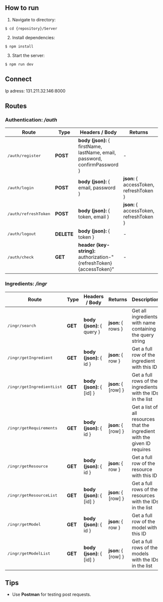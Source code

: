 ## How to run

1. Navigate to directory:

```console
$ cd {repository}/Server
```

2. Install dependencies:

```console
$ npm install
```

3. Start the server:

```console
$ npm run dev
```

## Connect

Ip adress: 131.211.32.146:8000

## Routes

### Authentication: _/auth_

<table >
<thead>
  <tr>
    <th>Route</span></th>
    <th>Type</th>
    <th>Headers / Body</th>
    <th>Returns</th>
    <th>Description</th>
  </tr>
</thead>
<tbody>
  <tr>
    <td ><pre>/auth/register</pre></td>
    <td ><b>POST</b></td>
    <td > <b>body (json):</b> { firstName, lastName, email, password, confirmPassword }</td>
    <td > - </td>
    <td > Register an account with an email adress</td>
  </tr>
  <tr>
    <td ><pre>/auth/login</pre></td>
    <td ><b>POST</b></td>
    <td > <b>body (json):</b> { email, password }</td>
    <td > <b>json:</b> { accessToken, refreshToken }</td>
    <td > Login with email adress and password.</td>
  </tr>
  <tr>
    <td ><pre>/auth/refreshToken</pre></td>
    <td ><b>POST</b></td>
    <td > <b>body (json):</b> { token, email }</td>
    <td > <b>json:</b> { accessToken, refreshToken }</td>
    <td > Refresh login session </td>
  </tr>
  <tr>
    <td ><pre>/auth/logout</pre></td>
    <td ><b>DELETE</b></td>
    <td > <b>body (json):</b> { token }</td>
    <td >-</td>
    <td > Logout </td>
  </tr>
  <tr>
    <td ><pre>/auth/check</pre></td>
    <td ><b>GET</b></td>
    <td > <b>header (key-string):</b> authorization-"{refreshToken} {accessToken}"</td>
    <td >-</td>
    <td > Check if login session is active </td>
  </tr>
</tbody>
</table>

### Ingredients: _/ingr_

<table >
<thead>
  <tr>
    <th>Route</span></th>
    <th>Type</th>
    <th>Headers / Body</th>
    <th>Returns</th>
    <th>Description</th>
  </tr>
</thead>
<tbody>
  <tr>
    <td ><pre>/ingr/search</pre></td>
    <td ><b>GET</b></td>
    <td > <b>body (json):</b> { query }</td>
    <td > <b>json:</b> { rows }</td>
    <td > Get all ingredients with name containing the query string </td>
  </tr>
    <tr>
    <td ><pre>/ingr/getIngredient</pre></td>
    <td ><b>GET</b></td>
    <td > <b>body (json):</b> { id }</td>
    <td > <b>json:</b> { row }</td>
    <td > Get a full row of the ingredient with this ID </td>
  </tr>
  </tr>
    <tr>
    <td ><pre>/ingr/getIngredientList</pre></td>
    <td ><b>GET</b></td>
    <td > <b>body (json):</b> { [id] }</td>
    <td > <b>json:</b> { [row] }</td>
    <td > Get a full rows of the ingredients with the IDs in the list </td>
  </tr>
  </tr>
    <tr>
    <td ><pre>/ingr/getRequirements</pre></td>
    <td ><b>GET</b></td>
    <td > <b>body (json):</b> { id }</td>
    <td > <b>json:</b> { [row] }</td>
    <td > Get a list of all resources that the ingredient with the given ID requires </td>
  </tr>
  </tr>
    <tr>
    <td ><pre>/ingr/getResource</pre></td>
    <td ><b>GET</b></td>
    <td > <b>body (json):</b> { id }</td>
    <td > <b>json:</b> { row }</td>
    <td > Get a full row of the resource with this ID </td>
  </tr>
  </tr>
    <tr>
    <td ><pre>/ingr/getResourceList</pre></td>
    <td ><b>GET</b></td>
    <td > <b>body (json):</b> { [id] }</td>
    <td > <b>json:</b> { [row] }</td>
    <td > Get a full rows of the resources with the IDs in the list </td>
  </tr>
  </tr>
    <tr>
    <td ><pre>/ingr/getModel</pre></td>
    <td ><b>GET</b></td>
    <td > <b>body (json):</b> { id }</td>
    <td > <b>json:</b> { row }</td>
    <td > Get a full row of the model with this ID </td>
  </tr>
  </tr>
    <tr>
    <td ><pre>/ingr/getModelList</pre></td>
    <td ><b>GET</b></td>
    <td > <b>body (json):</b> { [id] }</td>
    <td > <b>json:</b> { [row] }</td>
    <td > Get a full rows of the models with the IDs in the list </td>
  </tr>
</tbody>
</table>

## Tips

- Use **Postman** for testing post requests.
